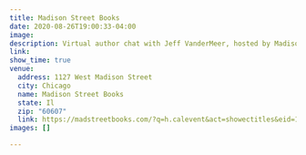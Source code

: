 ```yaml
---
title: Madison Street Books
date: 2020-08-26T19:00:33-04:00
image: 
description: Virtual author chat with Jeff VanderMeer, hosted by Madison Street Books
link: 
show_time: true
venue:
  address: 1127 West Madison Street
  city: Chicago
  name: Madison Street Books
  state: Il
  zip: "60607"
  link: https://madstreetbooks.com/?q=h.calevent&act=showectitles&eid=10682
images: []

---
```

